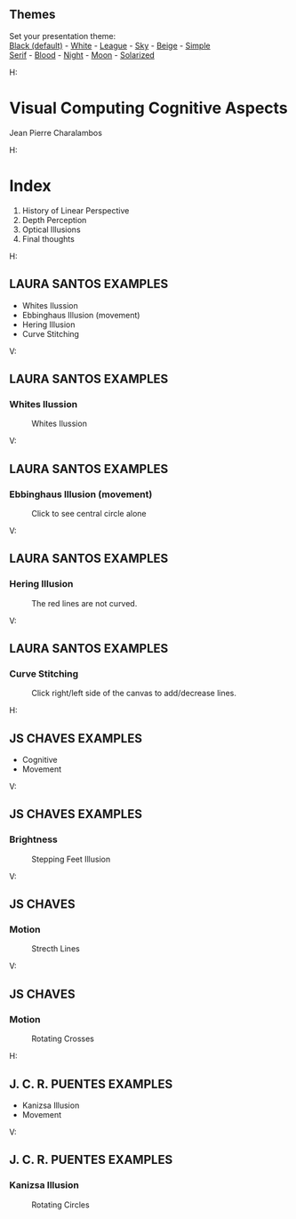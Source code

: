 <section id="themes">
    <h2>Themes</h2>
        <p>
            Set your presentation theme: <br>
            <!-- Hacks to swap themes after the page has loaded. Not flexible and only intended for the reveal.js demo deck. -->
                        <a href="#" onclick="document.getElementById('theme').setAttribute('href','css/theme/black.css'); return false;">Black (default)</a> -
            <a href="#" onclick="document.getElementById('theme').setAttribute('href','css/theme/white.css'); return false;">White</a> -
            <a href="#" onclick="document.getElementById('theme').setAttribute('href','css/theme/league.css'); return false;">League</a> -
            <a href="#" onclick="document.getElementById('theme').setAttribute('href','css/theme/sky.css'); return false;">Sky</a> -
            <a href="#" onclick="document.getElementById('theme').setAttribute('href','css/theme/beige.css'); return false;">Beige</a> -
            <a href="#" onclick="document.getElementById('theme').setAttribute('href','css/theme/simple.css'); return false;">Simple</a> <br>
            <a href="#" onclick="document.getElementById('theme').setAttribute('href','css/theme/serif.css'); return false;">Serif</a> -
            <a href="#" onclick="document.getElementById('theme').setAttribute('href','css/theme/blood.css'); return false;">Blood</a> -
            <a href="#" onclick="document.getElementById('theme').setAttribute('href','css/theme/night.css'); return false;">Night</a> -
            <a href="#" onclick="document.getElementById('theme').setAttribute('href','css/theme/moon.css'); return false;">Moon</a> -
            <a href="#" onclick="document.getElementById('theme').setAttribute('href','css/theme/solarized.css'); return false;">Solarized</a>
        </p>
</section>

H:

# Visual Computing Cognitive Aspects

Jean Pierre Charalambos

H:

# Index

 1. History of Linear Perspective <!-- .element: class="fragment" data-fragment-index="1"-->
 2. Depth Perception <!-- .element: class="fragment" data-fragment-index="2"-->
 3. Optical Illusions <!-- .element: class="fragment" data-fragment-index="3"-->
 4. Final thoughts <!-- .element: class="fragment" data-fragment-index="4"-->


H:

## LAURA SANTOS EXAMPLES
* Whites Ilussion 
* Ebbinghaus Illusion (movement)
* Hering Illusion 
* Curve Stitching

V:
## LAURA SANTOS EXAMPLES
### Whites Ilussion
<figure>
    <div id='mysketch_id'></div>
    <figcaption>Whites Ilussion</figcaption>
</figure>

V:
## LAURA SANTOS EXAMPLES
### Ebbinghaus Illusion (movement)
<figure>
    <div id='motionCircles_id'></div>
    Click to see central circle alone
</figure>

V:
## LAURA SANTOS EXAMPLES
### Hering Illusion
<figure>
    <div id='curvedLine_id'></div>
    The red lines are not curved. 
</figure>

V:
## LAURA SANTOS EXAMPLES
### Curve Stitching
<figure>
    <div id='depthLines_id'></div>
    Click right/left side of the canvas to add/decrease lines.
</figure>

H:

## JS CHAVES EXAMPLES
* Cognitive
* Movement

V:
## JS CHAVES EXAMPLES
### Brightness
<figure>
    <div id='moving_rectangles_id'></div>
    <figcaption>Stepping Feet Illusion</figcaption>
</figure>

V:
## JS CHAVES
### Motion
<figure>
    <div id='rotating_cross_id'></div>
    Strecth Lines	
</figure>


V:
## JS CHAVES
### Motion
<figure>
    <div id='rotating_crosses_id'></div>
        Rotating Crosses
</figure>

H:

## J. C. R. PUENTES EXAMPLES
* Kanizsa Illusion
* Movement

V:
## J. C. R. PUENTES EXAMPLES
### Kanizsa Illusion
<figure>
    <div id='rotatingCircles_id'></div>
    <figcaption>Rotating Circles</figcaption>
</figure>